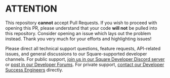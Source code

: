 # **ATTENTION**
This repository **cannot** accept Pull Requests. If you wish to proceed with opening this PR, please understand that your code **will not** be pulled into this repository. Consider opening an issue which lays out the problem instead. Thank you very much for your efforts and highlighting issues!

Please direct all technical support questions, feature requests, API-related issues, and general discussions to our Square-supported developer channels. For public support, [join us in our Square Developer Discord server](https://discord.com/invite/squaredev) or [post in our Developer Forums](https://developer.squareup.com/forums). For private support, [contact our Developer Success Engineers](https://squareup.com/help/us/en/contact?panel=BF53A9C8EF68) directly.
